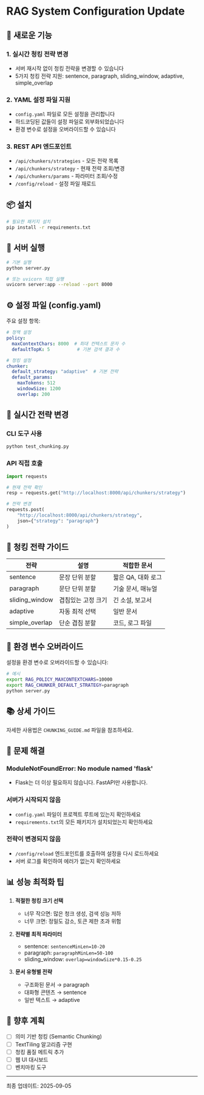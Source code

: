 # RAG System Configuration Update

## 🎉 새로운 기능

### 1. 실시간 청킹 전략 변경
- 서버 재시작 없이 청킹 전략을 변경할 수 있습니다
- 5가지 청킹 전략 지원: sentence, paragraph, sliding_window, adaptive, simple_overlap

### 2. YAML 설정 파일 지원
- `config.yaml` 파일로 모든 설정을 관리합니다
- 하드코딩된 값들이 설정 파일로 외부화되었습니다
- 환경 변수로 설정을 오버라이드할 수 있습니다

### 3. REST API 엔드포인트
- `/api/chunkers/strategies` - 모든 전략 목록
- `/api/chunkers/strategy` - 현재 전략 조회/변경
- `/api/chunkers/params` - 파라미터 조회/수정
- `/config/reload` - 설정 파일 재로드

## 📦 설치

```bash
# 필요한 패키지 설치
pip install -r requirements.txt
```

## 🚀 서버 실행

```bash
# 기본 실행
python server.py

# 또는 uvicorn 직접 실행
uvicorn server:app --reload --port 8000
```

## ⚙️ 설정 파일 (config.yaml)

주요 설정 항목:

```yaml
# 정책 설정
policy:
  maxContextChars: 8000  # 최대 컨텍스트 문자 수
  defaultTopK: 5          # 기본 검색 결과 수

# 청킹 설정
chunker:
  default_strategy: "adaptive"  # 기본 전략
  default_params:
    maxTokens: 512
    windowSize: 1200
    overlap: 200
```

## 🔄 실시간 전략 변경

### CLI 도구 사용
```bash
python test_chunking.py
```

### API 직접 호출
```python
import requests

# 현재 전략 확인
resp = requests.get("http://localhost:8000/api/chunkers/strategy")

# 전략 변경
requests.post(
    "http://localhost:8000/api/chunkers/strategy",
    json={"strategy": "paragraph"}
)
```

## 📝 청킹 전략 가이드

| 전략 | 설명 | 적합한 문서 |
|-----|------|------------|
| sentence | 문장 단위 분할 | 짧은 QA, 대화 로그 |
| paragraph | 문단 단위 분할 | 기술 문서, 매뉴얼 |
| sliding_window | 겹침있는 고정 크기 | 긴 소설, 보고서 |
| adaptive | 자동 최적 선택 | 일반 문서 |
| simple_overlap | 단순 겹침 분할 | 코드, 로그 파일 |

## 🔧 환경 변수 오버라이드

설정을 환경 변수로 오버라이드할 수 있습니다:

```bash
# 예시
export RAG_POLICY_MAXCONTEXTCHARS=10000
export RAG_CHUNKER_DEFAULT_STRATEGY=paragraph
python server.py
```

## 📚 상세 가이드

자세한 사용법은 `CHUNKING_GUIDE.md` 파일을 참조하세요.

## 🐛 문제 해결

### ModuleNotFoundError: No module named 'flask'
- Flask는 더 이상 필요하지 않습니다. FastAPI만 사용합니다.

### 서버가 시작되지 않음
- `config.yaml` 파일이 프로젝트 루트에 있는지 확인하세요
- `requirements.txt`의 모든 패키지가 설치되었는지 확인하세요

### 전략이 변경되지 않음
- `/config/reload` 엔드포인트를 호출하여 설정을 다시 로드하세요
- 서버 로그를 확인하여 에러가 없는지 확인하세요

## 📊 성능 최적화 팁

1. **적절한 청킹 크기 선택**
   - 너무 작으면: 많은 청크 생성, 검색 성능 저하
   - 너무 크면: 정밀도 감소, 토큰 제한 초과 위험

2. **전략별 최적 파라미터**
   - sentence: `sentenceMinLen=10-20`
   - paragraph: `paragraphMinLen=50-100`
   - sliding_window: `overlap=windowSize*0.15-0.25`

3. **문서 유형별 전략**
   - 구조화된 문서 → paragraph
   - 대화형 콘텐츠 → sentence
   - 일반 텍스트 → adaptive

## 🔮 향후 계획

- [ ] 의미 기반 청킹 (Semantic Chunking)
- [ ] TextTiling 알고리즘 구현
- [ ] 청킹 품질 메트릭 추가
- [ ] 웹 UI 대시보드
- [ ] 벤치마킹 도구

---

최종 업데이트: 2025-09-05
